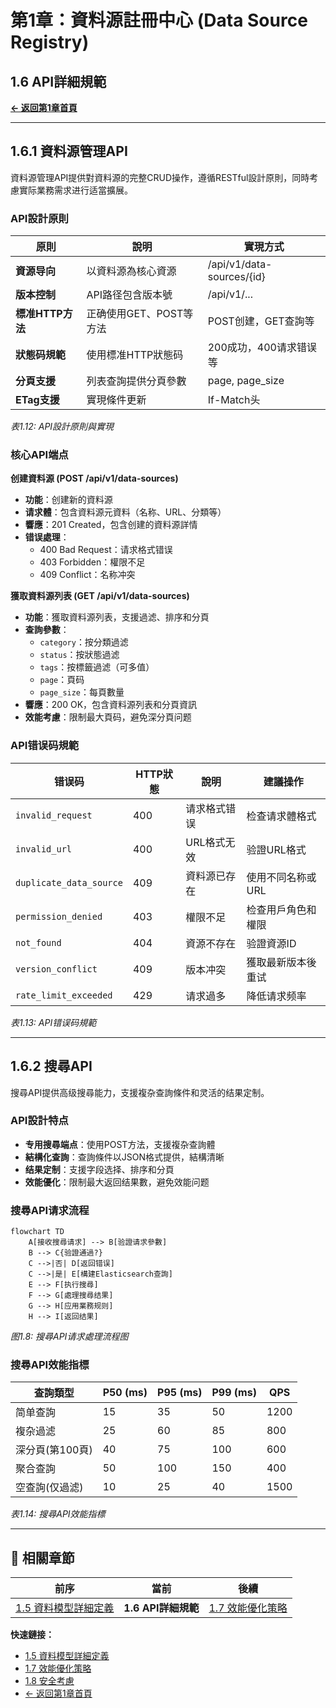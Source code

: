 # 第1章：資料源註冊中心 (Data Source Registry)

## 1.6 API詳細規範

**[← 返回第1章首頁](ch1-index.md)**

---

## 1.6.1 資料源管理API

資料源管理API提供對資料源的完整CRUD操作，遵循RESTful設計原則，同時考慮實际業務需求进行适當擴展。

### API設計原則

| 原則 | 說明 | 實現方式 |
|------|------|----------|
| **資源导向** | 以資料源為核心資源 | /api/v1/data-sources/{id} |
| **版本控制** | API路径包含版本號 | /api/v1/... |
| **標准HTTP方法** | 正确使用GET、POST等方法 | POST创建，GET查詢等 |
| **狀態码規範** | 使用標准HTTP狀態码 | 200成功，400请求错误等 |
| **分頁支援** | 列表查詢提供分頁參數 | page, page_size |
| **ETag支援** | 實現條件更新 | If-Match头 |

*表1.12: API設計原則與實現*

### 核心API端点

**创建資料源 (POST /api/v1/data-sources)**
- **功能**：创建新的資料源
- **请求體**：包含資料源元資料（名称、URL、分類等）
- **響應**：201 Created，包含创建的資料源詳情
- **错误處理**：
  - 400 Bad Request：请求格式错误
  - 403 Forbidden：權限不足
  - 409 Conflict：名称冲突

**獲取資料源列表 (GET /api/v1/data-sources)**
- **功能**：獲取資料源列表，支援過滤、排序和分頁
- **查詢參數**：
  - `category`：按分類過滤
  - `status`：按狀態過滤
  - `tags`：按標籤過滤（可多值）
  - `page`：頁码
  - `page_size`：每頁數量
- **響應**：200 OK，包含資料源列表和分頁資訊
- **效能考慮**：限制最大頁码，避免深分頁问题

### API错误码規範

| 错误码 | HTTP狀態 | 說明 | 建議操作 |
|--------|----------|------|----------|
| `invalid_request` | 400 | 请求格式错误 | 检查请求體格式 |
| `invalid_url` | 400 | URL格式无效 | 验證URL格式 |
| `duplicate_data_source` | 409 | 資料源已存在 | 使用不同名称或URL |
| `permission_denied` | 403 | 權限不足 | 检查用戶角色和權限 |
| `not_found` | 404 | 資源不存在 | 验證資源ID |
| `version_conflict` | 409 | 版本冲突 | 獲取最新版本後重试 |
| `rate_limit_exceeded` | 429 | 请求過多 | 降低请求频率 |

*表1.13: API错误码規範*

---

## 1.6.2 搜尋API

搜尋API提供高级搜尋能力，支援複杂查詢條件和灵活的结果定制。

### API設計特点

- **专用搜尋端点**：使用POST方法，支援複杂查詢體
- **結構化查詢**：查詢條件以JSON格式提供，結構清晰
- **结果定制**：支援字段选择、排序和分頁
- **效能優化**：限制最大返回结果數，避免效能问题

### 搜尋API请求流程

```mermaid
flowchart TD
    A[接收搜尋请求] --> B[验證请求參數]
    B --> C{验證通過?}
    C -->|否| D[返回错误]
    C -->|是| E[構建Elasticsearch查詢]
    E --> F[执行搜尋]
    F --> G[處理搜尋结果]
    G --> H[应用業務规则]
    H --> I[返回结果]
```

*图1.8: 搜尋API请求處理流程图*

### 搜尋API效能指標

| 查詢類型 | P50 (ms) | P95 (ms) | P99 (ms) | QPS |
|----------|----------|----------|----------|-----|
| 简单查詢 | 15 | 35 | 50 | 1200 |
| 複杂過滤 | 25 | 60 | 85 | 800 |
| 深分頁(第100頁) | 40 | 75 | 100 | 600 |
| 聚合查詢 | 50 | 100 | 150 | 400 |
| 空查詢(仅過滤) | 10 | 25 | 40 | 1500 |

*表1.14: 搜尋API效能指標*

---

## 📑 相關章節

| 前序 | 當前 | 後續 |
|-----|------|------|
| [1.5 資料模型詳細定義](ch1-5-資料模型詳細定義.md) | **1.6 API詳細規範** | [1.7 效能優化策略](ch1-7-效能優化策略.md) |

**快速鏈接：**
- [1.5 資料模型詳細定義](ch1-5-資料模型詳細定義.md)
- [1.7 效能優化策略](ch1-7-效能優化策略.md)
- [1.8 安全考慮](ch1-8-安全考慮.md)
- [← 返回第1章首頁](ch1-index.md)
